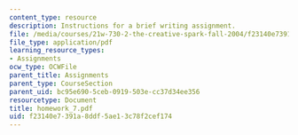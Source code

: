 ```yaml
---
content_type: resource
description: Instructions for a brief writing assignment.
file: /media/courses/21w-730-2-the-creative-spark-fall-2004/f23140e7391a8ddf5ae13c78f2cef174_homework_7.pdf
file_type: application/pdf
learning_resource_types:
- Assignments
ocw_type: OCWFile
parent_title: Assignments
parent_type: CourseSection
parent_uid: bc95e690-5ceb-0919-503e-cc37d34ee356
resourcetype: Document
title: homework_7.pdf
uid: f23140e7-391a-8ddf-5ae1-3c78f2cef174
---
```

